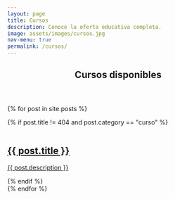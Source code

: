 ```yaml
---
layout: page
title: Cursos
description: Conoce la oferta educativa completa.
image: assets/images/cursos.jpg
nav-menu: true
permalink: /cursos/
---
```


<!-- Main -->
<div id="main" class="alt">

<!-- One -->
<section id="one">
	<div class="inner">
		<header class="major">
			<h1>Cursos disponibles</h1>
		</header>

<!-- Content -->
{% for post in site.posts %}
<div class="row">
	{% if post.title != 404 and post.category == "curso" %}
		<a href="{{ post.url | absolute_url }}">
			<div class="8u 8u$(medium)">
				<p class="image left"><img src="{{ site.baseurl }}/{{ post.image }}" alt="" /></p>
				<h2>{{ post.title }}</h2>
				<p>{{ post.description }}</p>
			</div>
		</a>
	{% endif %}
</div>
{% endfor %}

</div>
